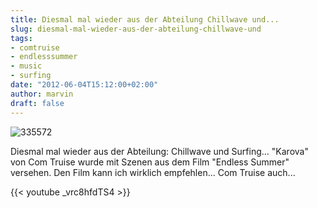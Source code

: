 ```yaml
---
title: Diesmal mal wieder aus der Abteilung Chillwave und...
slug: diesmal-mal-wieder-aus-der-abteilung-chillwave-und
tags:
- comtruise
- endlesssummer
- music
- surfing
date: "2012-06-04T15:12:00+02:00"
author: marvin
draft: false
---
```

![335572](/images/335572.png)

Diesmal mal wieder aus der Abteilung: Chillwave und Surfing... "Karova"
von Com Truise wurde mit Szenen aus dem Film "Endless Summer" versehen.
Den Film kann ich wirklich empfehlen... Com Truise auch...

{{< youtube _vrc8hfdTS4 >}}